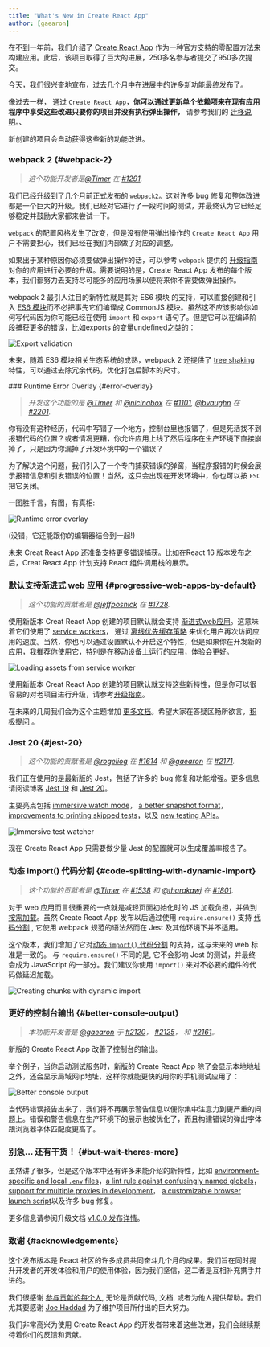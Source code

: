 ```yaml
---
title: "What's New in Create React App"
author: [gaearon]
---
```


在不到一年前，我们介绍了 [Create React App](/blog/2016/07/22/create-apps-with-no-configuration.html) 作为一种官方支持的零配置方法来构建应用。此后，该项目取得了巨大的进展，250多名参与者提交了950多次提交。

今天，我们很兴奋地宣布，过去几个月中在进展中的许多新功能最终发布了。

像过去一样， 通过 `Create React App`，**你可以通过更新单个依赖项来在现有应用程序中享受这些改进只要你的项目并没有执行弹出操作，** 请参考我们的 [迁移说明](https://github.com/facebookincubator/create-react-app/releases/tag/v1.0.0)。、

新创建的项目会自动获得这些新的功能改进。

### webpack 2 {#webpack-2}

>*这个功能开发者是[@Timer](https://github.com/Timer) 在 [#1291](https://github.com/facebookincubator/create-react-app/pull/1291).*

我们已经升级到了几个月前[正式发布](https://medium.com/webpack/webpack-2-and-beyond-40520af9067f)的 `webpack2`。这对许多 bug 修复和整体改进都是一个巨大的升级。我们已经对它进行了一段时间的测试，并最终认为它已经足够稳定并鼓励大家都来尝试一下。

`webpack` 的配置风格发生了改变，但是没有使用弹出操作的 `Create React App` 用户不需要担心，我们已经在我们内部做了对应的调整。

如果出于某种原因你必须要做弹出操作的话，可以参考 `webpack` 提供的 [升级指南](https://webpack.js.org/guides/migrating/) 对你的应用进行必要的升级。需要说明的是，Create React App 发布的每个版本，我们都努力去支持尽可能多的应用场景以便将来你不需要做弹出操作。

webpack 2 最引人注目的新特性就是其对 ES6 模块 的支持，可以直接创建和引入 [ES6 模块](http://2ality.com/2014/09/es6-modules-final.html)而不必把事先它们编译成 CommonJS 模块。虽然这不应该影响你如何写代码因为你可能已经在使用 `import` 和 `export` 语句了。但是它可以在编译阶段捕获更多的错误，比如exports 的变量undefined之类的：

![Export validation](../img/blog/cra-update-exports.gif) 

未来，随着 ES6 模块相关生态系统的成熟，webpack 2 还提供了 [tree shaking](https://webpack.js.org/guides/tree-shaking/) 特性，可以通过去除冗余代码，优化打包后脚本的尺寸。

### Runtime Error Overlay {#error-overlay}

>*开发这个功能的是 [@Timer](https://github.com/Timer) 和 [@nicinabox](https://github.com/nicinabox) 在 [#1101](https://github.com/facebookincubator/create-react-app/pull/1101), [@bvaughn](https://github.com/bvaughn) 在 [#2201](https://github.com/facebookincubator/create-react-app/pull/2201).*

你有没有这种经历，代码中写错了一个地方，控制台里也报错了，但是死活找不到报错代码的位置？或者情况更糟，你允许应用上线了然后程序在生产环境下直接崩掉了，只是因为你漏掉了开发环境中的一个错误？

为了解决这个问题，我们引入了一个专门捕获错误的弹窗，当程序报错的时候会展示报错信息和引发错误的位置！当然，这只会出现在开发环境中，你也可以按 `ESC` 把它关闭。

一图胜千言，有图，有真相:
    
![Runtime error overlay](../img/blog/cra-runtime-error.gif) 

(没错，它还能跟你的编辑器结合到一起!)

未来 Creat React App 还准备支持更多错误捕获。比如在React 16 版本发布之后，Creat React App 计划支持 React 组件调用栈的展示。

### 默认支持渐进式 web 应用 {#progressive-web-apps-by-default}

>*这个功能的贡献者是 [@jeffposnick](https://github.com/jeffposnick) 在 [#1728](https://github.com/facebookincubator/create-react-app/pull/1728).*

使用新版本 Creat React App 创建的项目默认就会支持 [渐进式web应用](https://developers.google.com/web/progressive-web-apps/)。这意味着它们使用了 [service workers](https://developers.google.com/web/fundamentals/getting-started/primers/service-workers)， 通过 [离线优先缓存策略](https://developers.google.com/web/fundamentals/instant-and-offline/offline-cookbook/#cache-falling-back-to-network) 来优化用户再次访问应用的速度。当然，你也可以通过设置默认不开启这个特性，但是如果你在开发新的应用，我推荐你使用它，特别是在移动设备上运行的应用，体验会更好。

![Loading assets from service worker](../img/blog/cra-pwa.png) 

使用新版本 Creat React App 创建的项目默认就支持这些新特性，但是你可以很容易的对老项目进行升级，请参考[升级指南](https://github.com/facebookincubator/create-react-app/releases/tag/v1.0.0)。

在未来的几周我们会为这个主题增加 [更多文档](https://github.com/facebookincubator/create-react-app/blob/master/packages/react-scripts/template/README.md#making-a-progressive-web-app)。希望大家在答疑区畅所欲言，[积极提问](https://github.com/facebookincubator/create-react-app/issues/new) 。


### Jest 20 {#jest-20}

>*这个功能的贡献者是 [@rogeliog](https://github.com/rogeliog) 在 [#1614](https://github.com/facebookincubator/create-react-app/pull/1614) 和 [@gaearon](https://github.com/gaearon) 在 [#2171](https://github.com/facebookincubator/create-react-app/pull/2171).*
   
   我们正在使用的是最新版的 Jest，包括了许多的 bug 修复和功能增强。更多信息请阅读博客 [Jest 19](https://facebook.github.io/jest/blog/2017/02/21/jest-19-immersive-watch-mode-test-platform-improvements.html) 和 [Jest 20](http://facebook.github.io/jest/blog/2017/05/06/jest-20-delightful-testing-multi-project-runner.html)。

主要亮点包括 [immersive watch mode](https://facebook.github.io/jest/blog/2017/02/21/jest-19-immersive-watch-mode-test-platform-improvements.html#immersive-watch-mode)， [a better snapshot format](https://facebook.github.io/jest/blog/2017/02/21/jest-19-immersive-watch-mode-test-platform-improvements.html#snapshot-updates)， [improvements to printing skipped tests](https://facebook.github.io/jest/blog/2017/02/21/jest-19-immersive-watch-mode-test-platform-improvements.html#improved-printing-of-skipped-tests)，以及 [new testing APIs](https://facebook.github.io/jest/blog/2017/05/06/jest-20-delightful-testing-multi-project-runner.html#new-improved-testing-apis)。

![Immersive test watcher](../img/blog/cra-jest-search.gif) 

现在 Create React App 只需要做少量 Jest 的配置就可以生成覆盖率报告了。

### 动态 import() 代码分割 {#code-splitting-with-dynamic-import}

>*这个功能的贡献者是 [@Timer](https://github.com/Timer) 在 [#1538](https://github.com/facebookincubator/create-react-app/pull/1538) 和 [@tharakawj](https://github.com/tharakawj) 在 [#1801](https://github.com/facebookincubator/create-react-app/pull/1801).*
   
 对于 web 应用而言很重要的一点就是减轻页面初始化时的 JS 加载负担，并做到  [按需加载](https://medium.com/@addyosmani/progressive-web-apps-with-react-js-part-2-page-load-performance-33b932d97cf2)。虽然 Create React App 发布以后通过使用 `require.ensure()` 支持 [代码分割](https://webpack.js.org/guides/code-splitting-async/) , 它使用 webpack 规范的语法然而在 Jest 及其他环境下并不适用。
   
这个版本，我们增加了它对[动态 `import()` 代码分割](http://2ality.com/2017/01/import-operator.html#loading-code-on-demand) 的支持，这与未来的 web 标准是一致的。 与 `require.ensure()` 不同的是, 它不会影响 Jest 的测试，并最终会成为 JavaScript 的一部分。我们建议你使用 `import()` 来对不必要的组件的代码做延迟加载。

![Creating chunks with dynamic import](../img/blog/cra-dynamic-import.gif)

### 更好的控制台输出 {#better-console-output}

>*本功能开发者是 [@gaearon](https://github.com/gaearon) 于 [#2120](https://github.com/facebookincubator/create-react-app/pull/2120)， [#2125](https://github.com/facebookincubator/create-react-app/pull/2125)， 和 [#2161](https://github.com/facebookincubator/create-react-app/pull/2161)。*

新版的 Create React App 改善了控制台的输出。

举个例子，当你启动测试服务时，新版的 Create React App 除了会显示本地地址之外，还会显示局域网ip地址，这样你就能更快的用你的手机测试应用了：

![Better console output](../img/blog/cra-better-output.png) 

当代码错误报告出来了，我们将不再展示警告信息以便你集中注意力到更严重的问题上。错误和警告信息在生产环境下的展示也被优化了，而且构建错误的弹出字体跟浏览器字体匹配度更高了。

### 别急... 还有干货！ {#but-wait-theres-more}

虽然讲了很多，但是这个版本中还有许多未能介绍的新特性，比如 [environment-specific and local `.env` files](https://github.com/facebookincubator/create-react-app/pull/1344)，[a lint rule against confusingly named globals](https://github.com/facebookincubator/create-react-app/pull/2130)，[support for multiple proxies in development](https://github.com/facebookincubator/create-react-app/pull/1790)， [a customizable browser launch script](https://github.com/facebookincubator/create-react-app/pull/1590)以及许多 bug 修复。

更多信息请参阅升级文档 [v1.0.0 发布详情](https://github.com/facebookincubator/create-react-app/releases/tag/v1.0.0)。

### 致谢 {#acknowledgements}

这个发布版本是 React 社区的许多成员共同奋斗几个月的成果。我们旨在同时提升开发者的开发体验和用户的使用体验，因为我们坚信，这二者是互相补充携手并进的。

我们很感谢 [参与贡献的每个人](https://github.com/facebookincubator/create-react-app/graphs/contributors), 无论是贡献代码, 文档, 或者为他人提供帮助。我们尤其要感谢 [Joe Haddad](https://github.com/timer) 为了维护项目所付出的巨大努力。

我们非常高兴为使用 Create React App 的开发者带来着这些改进，我们会继续期待着你们的反馈和贡献。

